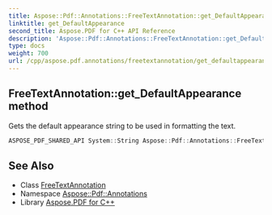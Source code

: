 ```yaml
---
title: Aspose::Pdf::Annotations::FreeTextAnnotation::get_DefaultAppearance method
linktitle: get_DefaultAppearance
second_title: Aspose.PDF for C++ API Reference
description: 'Aspose::Pdf::Annotations::FreeTextAnnotation::get_DefaultAppearance method. Gets the default appearance string to be used in formatting the text in C++.'
type: docs
weight: 700
url: /cpp/aspose.pdf.annotations/freetextannotation/get_defaultappearance/
---
```

## FreeTextAnnotation::get_DefaultAppearance method


Gets the default appearance string to be used in formatting the text.

```cpp
ASPOSE_PDF_SHARED_API System::String Aspose::Pdf::Annotations::FreeTextAnnotation::get_DefaultAppearance()
```

## See Also

* Class [FreeTextAnnotation](../)
* Namespace [Aspose::Pdf::Annotations](../../)
* Library [Aspose.PDF for C++](../../../)
